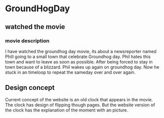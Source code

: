 # GroundHogDay

## watched the movie

### movie description

I have watched the groundhog day movie, its about a newsreporter named Phill going to a small town that celebrate Groundhog day.
Phil hates this town and want to leave as soon as possible. After being forced to stay in town because of a blizzard.
Phil wakes up again on groundhog day. Now he stuck in an timeloop to repeat the sameday over and over again.

## Design concept

Current concept of the website is an old clock that appears in the movie. The clock has design of flipping though pages. 
But the website version of the clock has the explanation of the moment with an picture.
